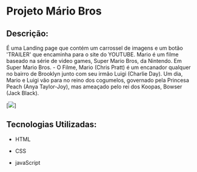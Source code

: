 # Projeto Mário Bros

## Descrição:

É uma Landing page que contém um carrossel de imagens e um botão 'TRAILER' que encaminha para o site do YOUTUBE.  Mario é um filme baseado na série de video games, Super Mario Bros, da Nintendo. Em Super Mario Bros. - O Filme, Mario (Chris Pratt) é um encanador qualquer no bairro de Brooklyn junto com seu irmão Luigi (Charlie Day). Um dia, Mario e Luigi vão para no reino dos cogumelos, governado pela Princesa Peach (Anya Taylor-Joy), mas ameaçado pelo rei dos Koopas, Bowser (Jack Black).

[<img src="./src/imagens/tela-mario-bros.gif">]

## Tecnologias Utilizadas:

- HTML 

- CSS

- javaScript